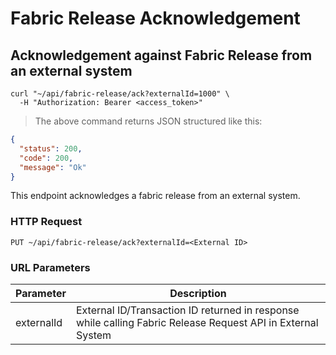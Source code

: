 # Fabric Release Acknowledgement

## Acknowledgement against Fabric Release from an external system

```shell
curl "~/api/fabric-release/ack?externalId=1000" \
  -H "Authorization: Bearer <access_token>"
```

> The above command returns JSON structured like this:

```json
{
  "status": 200,
  "code": 200,
  "message": "Ok"
}
```

This endpoint acknowledges a fabric release from an external system.

### HTTP Request

`PUT ~/api/fabric-release/ack?externalId=<External ID>`

### URL Parameters

| Parameter  | Description                                                                                                 |
|------------|-------------------------------------------------------------------------------------------------------------|
| externalId | External ID/Transaction ID returned in response while calling Fabric Release Request API in External System |
